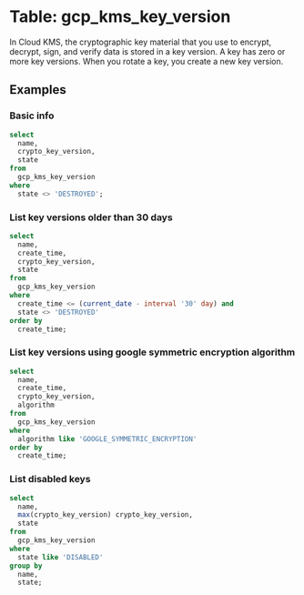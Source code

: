 # Table: gcp_kms_key_version

In Cloud KMS, the cryptographic key material that you use to encrypt, decrypt, sign, and verify data is stored in a key version. A key has zero or more key versions. When you rotate a key, you create a new key version.

## Examples

### Basic info

```sql
select
  name,
  crypto_key_version,
  state
from
  gcp_kms_key_version
where
  state <> 'DESTROYED';
```

### List key versions older than 30 days

```sql
select
  name,
  create_time,
  crypto_key_version,
  state
from
  gcp_kms_key_version
where
  create_time <= (current_date - interval '30' day) and
  state <> 'DESTROYED'
order by
  create_time;
```

### List key versions using google symmetric encryption algorithm

```sql
select
  name,
  create_time,
  crypto_key_version,
  algorithm
from
  gcp_kms_key_version
where
  algorithm like 'GOOGLE_SYMMETRIC_ENCRYPTION'
order by
  create_time;
```

### List disabled keys

```sql
select
  name,
  max(crypto_key_version) crypto_key_version,
  state
from
  gcp_kms_key_version
where
  state like 'DISABLED'
group by
  name,
  state;
```
